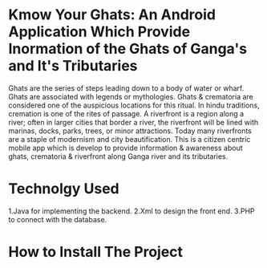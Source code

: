 # Kmow Your Ghats: An Android Application Which Provide Inormation of the Ghats of Ganga's and It's Tributaries

Ghats are the series of steps leading down to a body of water or wharf. Ghats are associated with legends or mythologies.  Ghats & crematoria are considered one of the auspicious locations for this ritual. In hindu traditions, cremation is one of the rites of passage. A riverfront is a region along a river; often in larger cities that border a river, the riverfront will be lined with marinas, docks, parks, trees, or minor attractions. Today many riverfronts are a staple of modernism and city beautification. This is a citizen centric mobile app which is develop to provide information & awareness about ghats, crematoria & riverfront along Ganga river and its tributaries.

# Technolgy Used
1.Java for implementing the backend.
2.Xml to design the front end.
3.PHP to connect with the database.

# How to Install The Project


